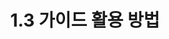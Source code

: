 ---
layout: tag-blog
title: 1.3 가이드 활용 방법
slug: guide-search
category: guide
menu: false
order: 3
comment: true
---